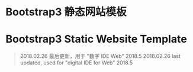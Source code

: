 # Bootstrap3 静态网站模板
# Bootstrap3 Static Website Template

> 2018.02.26 最后更新，用于 "数字 IDE Web" 2018.5
> 2018.02.26 last updated, used for "digital IDE for Web" 2018.5
  
